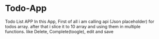 # Todo-App
Todo List APP
 In this App, First of all i am calling api (Json placeholder) for todos array. after that i slice it to 10 array and using them in multiple functions. like Delete, Complete(toogle), edit and save
